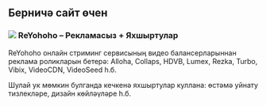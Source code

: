 ## Берничә сайт өчен

### ![](https://reyohoho.github.io/reyohoho/icons/favicon-32x32.png) ReYohoho – Рекламасыз + Яхшыртулар

ReYohoho онлайн стриминг сервисының видео балансерларыннан реклама роликларын бетерә: Alloha, Collaps, HDVB, Lumex, Rezka, Turbo, Vibix, VideoCDN, VideoSeed һ.б.

Шулай ук мөмкин булганда кечкенә яхшыртулар куллана: өстәмә уйнату тизлекләре, дизайн көйләүләре һ.б.
